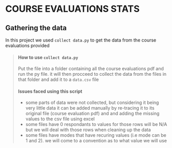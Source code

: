 # COURSE EVALUATIONS STATS
## Gathering the data
In this project we used `collect data.py` to get the data from the course evaluations provided
> #### How to use `collect data.py`
> Put the file into a folder containing all the course evaluations pdf and run the py file. it will then procceed to collect the data from the files in that folder and add it to a `data.csv` file
> #### Issues faced using this script
> * some parts of data were not collected, but considering it being very little data it can be added manually by re-tracing it to its original file (course evaluation pdf) and and adding the missing values to the csv file using excel
> * some files have 0 respondants to values for those rows will be N/A but we will deal with those rows when cleaning up the data
> * some files have modes that have recuring values (i.e mode can be 1 and 2). we will come to a convention as to what value we will use
